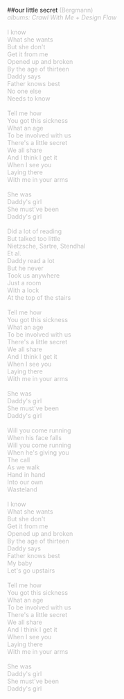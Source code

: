##our little secret
<span style="color: #c0c0c0">(Bergmann)<br />
<i>albums: Crawl With Me + Design Flaw</i><br />
<br />
I know<br />
What she wants<br />
But she don't<br />
Get it from me<br />
Opened up and broken<br />
By the age of thirteen<br />
Daddy says<br />
Father knows best<br />
No one else<br />
Needs to know<br />
<br />
Tell me how<br />
You got this sickness<br />
What an age<br />
To be involved with us<br />
There's a little secret<br />
We all share<br />
And I think I get it<br />
When I see you<br />
Laying there<br />
With me in your arms<br />
<br />
She was<br />
Daddy's girl<br />
She must've been<br />
Daddy's girl<br />
<br />
Did a lot of reading<br />
But talked too little<br />
Nietzsche, Sartre, Stendhal<br />
Et al.<br />
Daddy read a lot<br />
But he never<br />
Took us anywhere<br />
Just a room<br />
With a lock<br />
At the top of the stairs<br />
<br />
Tell me how<br />
You got this sickness<br />
What an age<br />
To be involved with us<br />
There's a little secret<br />
We all share<br />
And I think I get it<br />
When I see you<br />
Laying there<br />
With me in your arms<br />
<br />
She was<br />
Daddy's girl<br />
She must've been<br />
Daddy's girl<br />
<br />
Will you come running<br />
When his face falls<br />
Will you come running<br />
When he's giving you<br />
The call<br />
As we walk<br />
Hand in hand<br />
Into our own<br />
Wasteland<br />
<br />
I know<br />
What she wants<br />
But she don't<br />
Get it from me<br />
Opened up and broken<br />
By the age of thirteen<br />
Daddy says<br />
Father knows best<br />
My baby<br />
Let's go upstairs<br />
<br />
Tell me how<br />
You got this sickness<br />
What an age<br />
To be involved with us<br />
There's a little secret<br />
We all share<br />
And I think I get it<br />
When I see you<br />
Laying there<br />
With me in your arms<br />
<br />
She was<br />
Daddy's girl<br />
She must've been<br />
Daddy's girl<br />
</span>
